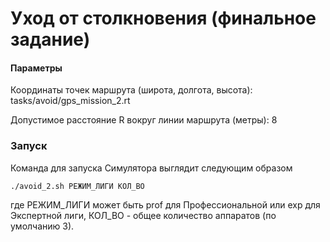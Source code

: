 Уход от столкновения (финальное задание)
================

#### Параметры

Координаты точек маршрута (широта, долгота, высота): tasks/avoid/gps_mission_2.rt

Допустимое расстояние R вокруг линии маршрута (метры): 8

### Запуск

Команда для запуска Симулятора выглядит следующим образом

```
./avoid_2.sh РЕЖИМ_ЛИГИ КОЛ_ВО
```

где РЕЖИМ_ЛИГИ может быть prof для Профессиональной или exp для Экспертной лиги,
КОЛ_ВО - общее количество аппаратов (по умолчанию 3).
